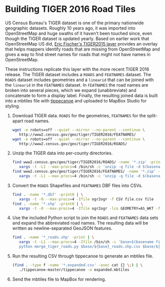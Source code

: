 Building TIGER 2016 Road Tiles
==============================

US Census Bureau's TIGER dataset is one of the primary nationwide geographic datasets. Roughly 10 years ago, it was imported into OpenStreetMap and huge swaths of it haven't been touched since, even though the TIGER dataset is updated yearly. Based on earlier work that OpenStreetMap US did, [Eric Fischer's TIGER2015 layer](https://github.com/ericfischer/tiger-delta) provides an overlay that helps mappers identify roads that are missing from OpenStreetMap and gives a way to find street names for roads that might not have names in OpenStreetMap.

These instructions replicate this layer with the more recent TIGER 2016 release. The TIGER dataset includes a `ROADS` and `FEATNAMES` dataset. The `ROADS` dataset includes geometries and a `linearid` that can be joined with the `linearid` in the `FEATNAMES` dataset. In `FEATNAMES` the road names are broken into several pieces, which we expand (unabbreviate) and concatenate to form a display label. Finally, the resulting joined data is built into a mbtiles file with [tippecanoe]() and uploaded to MapBox Studio for styling.

1. Download TIGER data. `ROADS` for the geometries, `FEATNAMES` for the split-apart road names.

   ```bash
   wget -e robots=off --quiet --mirror --no-parent --continue \
      http://www2.census.gov/geo/tiger/TIGER2016/FEATNAMES/
   wget -e robots=off --quiet --mirror --no-parent --continue \
      http://www2.census.gov/geo/tiger/TIGER2016/ROADS/
   ```

2. Unzip the TIGER data into per-county directories.

   ```bash
   find www2.census.gov/geo/tiger/TIGER2016/ROADS/ -name '*.zip' -print | \
      xargs -t -L1 --max-procs=4 /bin/sh -c 'unzip -q file -d $(basename file _roads.zip)'
   find www2.census.gov/geo/tiger/TIGER2016/FEATNAMES/ -name '*.zip' -print | \
      xargs -t -L1 --max-procs=4 /bin/sh -c 'unzip -q file -d $(basename file _featnames.zip)'
   ```

3. Convert the `ROADS` Shapefiles and `FEATNAMES` DBF files into CSVs.

   ```bash
   find . -name '*.dbf' -print0 | \
      xargs -t -0 --max-procs=4 -Ifile ogr2ogr -f CSV file.csv file
   find . -name '*.shp' -print0 | \
      xargs -t -0 --max-procs=4 -Ifile ogr2ogr -lco GEOMETRY=AS_WKT -f CSV file.csv file
   ```

4. Use the included Python script to join the `ROADS` and `FEATNAMES` data sets and expand the abbreviated road names. The resulting data will be written as newline-separated GeoJSON features.

   ```bash
   find . -name '*_roads.shp' -print | \
      xargs -t -L1 --max-procs=4 -Ifile /bin/sh -c 'base=$(basename file _roads.shp) && \
      python merge_tiger_roads.py $base/${base}_roads.shp.csv $base/${base}_featnames.dbf.csv $base/$base.expanded.json'
   ```

5. Run the resulting CSV through tippecanoe to generate an mbtiles file.

   ```bash
   (find . -type f -name '*.expanded.csv' -exec cat {} \;) | \
      ./tippecanoe-master/tippecanoe -o expanded.mbtiles
   ```

6. Send the mbtiles file to MapBox for rendering.
